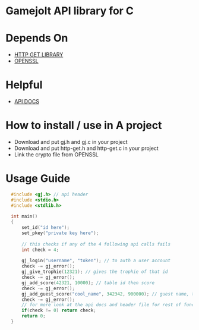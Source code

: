 # Gamejolt API library for C

# Depends On
* [HTTP GET LIBRARY](https://github.com/clibs/http-get.c)
* [OPENSSL](https://github.com/openssl/openssl)

# Helpful
* [API DOCS](https://gamejolt.com/game-api/doc/libraries)

# How to install / use in A project
* Download and put gj.h and gj.c in your project
* Download and put http-get.h and http-get.c in your project
* Link the crypto file from OPENSSL

# Usage Guide
```C
  #include <gj.h> // api header
  #include <stdio.h>
  #include <stdlib.h>
  
  int main()
  {
      set_id("id here");
      set_pkey("private key here");
      
      // this checks if any of the 4 following api calls fails
      int check = 4;
      
      gj_login("username", "token"); // to auth a user account
      check -= gj_error();
      gj_give_trophie(12321); // gives the trophie of that id
      check -= gj_error();
      gj_add_score(42321, 10000); // table id then score
      check -= gj_error();
      gj_add_guest_score("cool_name", 342342, 900000); // guest name, table id, score
      check -= gj_error();
      // for more look at the api docs and header file for rest of functions
      if(check != 0) return check;
      return 0;
  }
```

